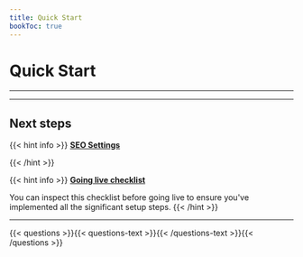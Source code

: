 ```yaml
---
title: Quick Start
bookToc: true
---
```


# Quick Start
***


***

## Next steps

{{< hint info >}}
[**SEO Settings**](/docs/settings)


{{< /hint >}}

{{< hint info >}}
[**Going live checklist**](/docs/payments/live/)

You can inspect this checklist before going live to ensure you've implemented all the significant setup steps.
{{< /hint >}}

***

{{< questions >}}{{< questions-text >}}{{< /questions-text >}}{{< /questions >}}